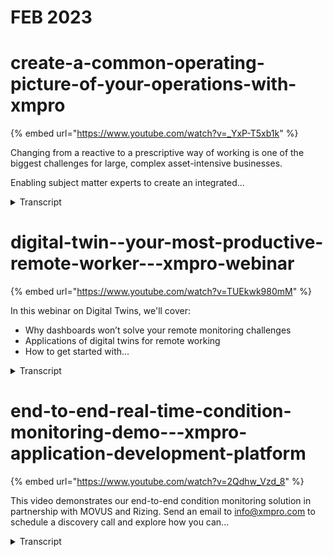 # FEB 2023

# create-a-common-operating-picture-of-your-operations-with-xmpro
{% embed url="https://www.youtube.com/watch?v=_YxP-T5xb1k" %}



Changing from a reactive to a prescriptive way of working is one of the biggest challenges for large, complex asset-intensive businesses.

Enabling subject matter experts to create an integrated...
<details>
<summary>Transcript</summary>Changing from a reactive to a prescriptive way of working is one of the biggest challenges for large, complex asset-intensive businesses.

Enabling subject matter experts to create an integrated...
changing from a reactive to a

prescriptive way of working is one of

the biggest challenges for large

complex asset intensive organizations

like yours

enabling your own subject matter experts

to create an integrated common operating

picture that is strategically aligned

with your business objectives is the

only way to manage your operations in

real time at scale

you already have existing

complex infrastructure with fixed and

mobile assets and production facilities

that are in most instances

already instrumented with sensors plc's

and automation systems

these assets with sensors and iot

capabilities

generate a whole lot of signals and data

in near real time you also have many

disparate industrial and business

systems to capture store and analyze

these signals

and machine-borne data from your assets

typical systems in your organization may

vary from historians eam and erp systems

operational databases data lakes and a

plethora of other third party analytics

and engineering systems

these systems not only get signals and

data from the assets but also from the

transactional information from the

people in your business the new

generation business processes that

enable them

and the process automation needed to

manage this at scale

this is the real operational landscape

for your organization and many others

like you

changing from a reactive mode of

operation to prescriptive way that

includes predicting key events and then

advising the best course of action under

the current operating conditions

require a different way of finding and

responding to real-time events as they

happen

or are predicted to happen

you can't just rely on the alarms and

alerts from all the multitudes of

different systems that each notify you

in various modes on different platforms

or apps

and expect that

existing business processes can support

business users who

are already

stressed and have limited capacity

for them to be able to respond

effectively to this fire hose of the

alarm of alarms

changing from a reactive to a

prescriptive mode of operation requires

an integrated and

automated common operating picture such

as used in military and emergency

response

scenarios

now creating such a common operating

picture requires first finding the key

events that are happening or likely to

happen from all the millions of signals

and data points from these sensors plcs

and automation systems on your assets

and the information from your internal

business systems and then also

environmental signals from external

systems such as weather predictions

real-time commodity prices and other

and others to name a few

examples data streams provide a visual

way of connecting

disparate data sources using a library

of hundreds of integration connectors to

take the millions of signals and data

points and find the key events that you

are interested in

these events include asset performance

and utilization events such as

production maintenance quality safety

and lately esg events

the data streams identify these events

in real time by adding context from

existing business systems and applies

some form of analytic to this streaming

data

this analytic can be as simple as a

basic filter or as advanced as a neural

network ai model for example

it enables subject matter experts to

identify specific events of interest

and which is based on their knowledge of

your equipment and your operations

the next step is then

to make these key business events

accessible to the right people in your

business with the right information

at the right time

the xm pro app designer provides a drag

and drop interface for subject matter

experts to create a common operating

picture that aligns with the business

levers of your o of your business at all

levels of the organization

this ensures

that

how you respond to these key events

support the strategic initiatives of

your organization

the executive perspective provides a

strategic view that shows the event

intelligence a context of current and

forecasted kpis and business metrics

at the next level or tactical level the

event intelligence enables planning and

assessment of potential impact on

resources while at the operational level

a technician has a real-time view with

prescriptive recommendations on how to

respond in an effective and timely

manner all three levels look at the same

data and the same common operating

picture but with different lenses

in this way the common operating picture

approach differs from the single pane of

glass approach as it provides multiple

perspectives with all the information

and context based on the on the

application or the use cases for the

user which may differ from one to

another user it is still a single pane

for that user but those panes may differ

based on the role and the level and the

context that is needed

the common operating picture transforms

event intelligence into real time

operations intelligence delivered in the

users context this helps

people manage better it enables new

business processes that may not have

have existed before and potentially

provide business process automation to

handle much of this without human

intervention

the final step to move from reactive to

prescriptive operations is to provide

prescriptive recommendations for each

business event that needs to be

responded to

the exam pro recommendation engine

provides a common way to address events

in this common operating picture at all

levels

similar to going to the doctor for a

prescription and not just for a

prediction of an ailment you want to

provide prescriptive actions based on

the best practices

from experienced frontline technicians

from your equipment supplies and the

knowledge of your subject matter experts

like process and reliability engineers

the prescription is not just predicting

what is likely to happen but how to

respond how to mitigate risks and

potentially how to exploit an

opportunity

the exim pro recommendations provide a

consistent user interface at all levels

and

at all perspectives from this common

operating picture it is the same

experience at at the strategic level at

the tactical and operational levels

it further has the capability to

integrate alarms and alerts from

hundreds of third-party systems that

your organization want you to track

right now

it is possible to bring in all of those

in a consistent interface with this

approach to reduce the noise from all

the alarms and alert systems

and it also provides the same

prescriptive approach on how to best

address them

the prescriptive recommendations close

the loop on

responding to key events in the right

way at the right time

it is the automated event advisor that

provides guidance visibility

and accountability consistently across

all levels of your organization

this common operating

picture is a is an intelligent digital

twin approach that provides always on

situational awareness with prescriptive

guidance to empower your smartest people

to pull the

the levers that align with your business

strategy at all levels of your business

the common operating picture further

reduces the risk of being blindsided by

key business events that are happening

or likely to happen

and finally this common operating

picture provides

the opportunity to improve

accountability and closes the feedback

loop

that provides the visibility and

opportunity to learn as an organization
</details>





# digital-twin--your-most-productive-remote-worker---xmpro-webinar
{% embed url="https://www.youtube.com/watch?v=TUEkwk980mM" %}



In this webinar on Digital Twins, we'll cover:
- Why dashboards won’t solve your remote monitoring challenges
- Applications of digital twins for remote working
- How to get started with...
<details>
<summary>Transcript</summary>In this webinar on Digital Twins, we'll cover:
- Why dashboards won’t solve your remote monitoring challenges
- Applications of digital twins for remote working
- How to get started with...
so welcome to this webinar on digital

twin your most productive remote worker

and we'll look at how to detect and

respond real-time events when your your

team can't be on-site or at the physical

assets the focus all today is wide

dashboards won't solve your remote

monitoring challenges the application of

digital twins for a mud monitoring and

also how to get started with your first

remote monitoring digital twin the goal

of my presentation is to help three

types of people and organizations the

first is those that have already started

on remote monitoring and the digital

twin journey actually as a result of

having to move their control room to the

bedroom as what has happened over the

last couple of weeks with with with many

organizations the second audience is

really those who have already started

implementing some remote monitoring but

it's not really helping to tell the

organization's win key business events

are happening so they've started doing

it but not really that effective and

then lastly the the goal of the

presentation is to help people

organisations who are not going to go

back to the old way of doing things and

that have recognized that the next

normal or the new normal require more

responsive and remote digital

capabilities going forward

so it's not for the laggards I'm Peter

Funt scopic I'm the the chief digital -

an officer at XM Pro and I've worked in

both engineering and IT and I'm probably

version 1.0 of what is called a digital

engineer as we starting to see

traditional engineering skills are now

converging with with digital or IT

skills I have a passion for solving

complex problems and being actively

involved in the industry internet

searching with a number of initiatives

including digital twins and I've

contributed articles to Forbes through

the folks Technology Council but I've

also had the opportunity to kind of work

firsthand with digital twins and look at

how they impact operations and

maintenance in a number of the

industries that we work in

and I take some prior trying to a

few licks or of those examples with you

today so one of the things that we've

seen with the covert 19 pandemic is that

it's impacted different industries in

different ways and but for most of us it

has actually changed the way that we

work day to day

Jarrod's Patara was on the interview

with such an Adele a couple of weeks ago

when he said we will never go back to

the way that we that we worked in the

past and in a different thought leaders

and analysts agree that you know the way

that we thought we were going to work in

five to seven years time from now is

actually how we started working two or

three months ago we all expected to work

from anyway that capability but we never

thought it would be forcibly

fast-tracked to us and this combined

with the maturity of emerging

technologies like IOT cloud age AI

machine learning all of that is creating

a perfect storm for event based remote

monitoring and digital twins so before

yeah so what we covered today is really

why dashboards won't solve your remote

monitoring challenges we see a number of

customers trying to start there and with

that I might like to share with you how

we stumbled on this event based remote

monitoring drones while working at a

fortune thin super major oil company in

in it was actually in 2014 so we've been

around this space for a while and one of

the number of challenges that they had

was trying to address how to schedule

their truck rolls for cruise around

compliances inspections and that that

work impacted the production yield on

their on the oil field so they try to

manage this with spreadsheets and bi

dashboards and and the challenge is that

the decisions that they made were on

were done on style data that was

actually sent to a title like with batch

by CT else I think a lot of you are

familiar with that kind of thing

and you know extra fact some of the data

lag by as much as 24 hours

the dashboards required a skilled

engineer to interpret and look at it and

decide on what actions need to be done

and and when that engineer one person

suddenly had to take extended paternity

leave no one knew how to interpret the

the dashboards itself so decisions were

typically made on on information that

was that was out date and didn't really

reflect what was happening around

operations and maintenance events and

there was also no way to link those

actions and those decisions with his

work actually being done because there

was no way to track the dashboard versus

the actual work they needed to do so we

need to try to build that into our BPM

or workflow engine but we realized that

the sheer volume of streaming data

needed to do this in real time kind of

needed a whole new approach so we

created a remote monitoring digital twin

built on event-driven architecture and

I'll spend a bit more time on that and

it's really for real-time operational

intelligence and we call it event

intelligence so it's about that

real-time what are the key events that

are happening so you know when we got

this right we saved them eight million

dollars in six months and we also

reduced the truck rolls for those

services by eighteen percent so again

looking at some of the challenges that

we see with bi styled dashboards kind of

my two main ones is the one is access to

real time data and the other one is

closing the loop so we briefly touch on

those and remember kind of the data like

way the oil and gas customer trying to

put all the information and then with

the reporting on the challenge where

that is that you are using bi style2

tools to do that way we first stole and

then we analyzed and what real-time

remote monitoring requires is actually

access the real-time streaming data

where you analyze and if you you may or

may not store the information so as it

happens you need to analyze it very

quickly gotten actually graded or really

and just by the way um what what we've

seen

is the tip of the iceberg or the easy

part is what we store the harder part

and what you really need and the thing

that that that that the sink many IOT

projects or remote monitoring projects

is the fact that there's expectation

that those dashboards can do that the

the top part what what we forget is that

there's a the the mass of the body

actually resides under this gardener as

a nice way of explaining this and this

is from a gardener slide but really if

you look at bi and all of those we store

and then you analyze versus what we see

from continuous operations intelligence

or event intelligence where it's kind of

embedded in the business process and as

you can see we analyze as it happens

which is reflected by the process it

gives us situational awareness it's

always on pushes the information to us

but it also orchestrates why do we need

to do when that happens prescriptive

action and the whole idea is that we

close the loop so it is a process that

you can build around this and by the way

you can store data if you want to then

which is reflected there a better way of

looking at this as well is also from a

remote monitoring perspective time

relevance of data is really really

important so when a key business event

happens and that might be that we can

predict something's going to file or

that are that are operational that you

need to make operational changes or

something like that when that event

happens the information that we have

then start appreciating very quickly

once we know something is likely to

happen or happening in some instance we

have you know the information starts

depreciating within a second a minute an

hour or a day which you see at the top

and when it's completely there's nothing

I can do about it anymore

a slightly different time cycle and we

have this window of opportunity that sit

between the two and that's the time that

we have to respond so we typically want

to know when these key events are

happening and just remember these

revenue yellow dots I'll get back to

them a little bit lighter but those are

key things that we want to know and what

we've seen is business intelligence is

when the sand was settled I can go back

and analyze you know below the line when

it's had

and and I can understand how many file

is that I have why did I have it from a

feint intelligence that's the sign

that's still in flight it's something

that I could potentially still impact

and that is what the benefit that we see

with remote monitoring so if you get

this right and this is an example of a

mining customer that started out with

Excel and B I'm not going to spend too

much time on this but every single red

cross that you see is when equipment

filed that cost the impact of this was

literally millions of dollars and 41

hours of downtime on equipment and I'll

show you a little bit more of that

environment in in a minute but these are

the conveyor belts underground 1.2

kilometers underground 80 kilometers of

conveyor and these are failures on these

conveyors trying to manage it with Excel

and bi

only getting to it you know once a week

once they've implemented the XM Pro

monitoring capability from a digital

twin for the for the for those

underground conveyors you can see the

impact that it's had because we can do

that now at scale the monitoring twin

can do this every two seconds we can

give them advance notice and we can tie

it back into you know are we actually

going when we tell you something's

happening are you going to do it and

this is actually the the environment so

this is a under this is a borer

underground 1.2 kilometers underground

and the stuff that or a camp that comes

out of this goes onto a conveyor belt

which when this project initiated and

you know we took this initial snapshot

of in the in the early version of of

wind and this is looking at conveyors

you can just see the red and yellow dots

you can see a lot of problems and some

of this resulted in in in high downtime

the the second part is what we took a

coupla days ago so you can see how it is

actually changed in terms of being able

to monitor this better the interesting

part of this is the person who knows how

to do this their reliability engineer

that can look at the recommend that can

look at the event provide a

recommendation if someone has been there

45 years lots of experience and it's

actually someone who is at risk at the

moment in terms of

the curve at nineteen virus so that

person is working from home he's been

able to do all of this from home for the

last couple of weeks so you can see the

benefit of having moving the control

room to the bedroom but bringing that

remote monitoring digital to

incapability into it and the from our

perspective there's a big difference

between what you do on a dashboard this

is what we refer to as an event board

and which is this digital twin that

represents where are the key events that

are happening and I'm not interested in

the speeds and feeds and I don't need to

know what the tank level is I just need

to know if there's a problem with that

tank and what do I need to do when that

happens so that's kind of the first

issue that we have with bi style

dashboards and and things like that

where the second part is really how do

we close the loop and I'm gonna talk a

little bit around that by showing you

some applications and by what I mean by

closing the loop and with looking at

some applications of digital twins for a

my cracking I wrote a article in Forbes

not too long ago around how to hire the

right digital twin for your company and

will provide this link to you in the in

with the recording that we send out

later but when you look at a digital

twin it's very similar to hiring a

person in your organization and there

are key things that you want is to this

this thing to do so kind of the the

identified three major jobs that we hire

digital twins to do the first one is

just tell me what's going on that's the

status twin the next one is you know

tell me what I should be doing digital

twin which is our operational

interacting it's kind of giving me

advice and an interactive and then the

last one it's kind of the Oracle in the

organisation it it's the tell me what if

scenario simulation predictions

capability that we see with digital to

ontology to go and read that that

article explains it in a lot more detail

but I thought I'd show you some examples

now ignore what you see on the bottom

right which is the recommendations

because we just can't help ourselves we

have to kind of shove it but for the

rest what you see is a typical status

TWEN what is happening right now - and I

can get a view on on different aspects

and this is built in XM Pro this is a

slightly different so this is an example

of an operational twin so again this

tells me where certain things are

happening so if you look at the previous

one I don't see any see any real red

dots or events or anything like that I

just see I know what's the status now I

see there are problems in certain areas

like at the pumps and and things like

that and this is also recommendations

associated with each one of those so if

you look at the bump the the dot in them

over here you'll see there's a

recommended recommendation associated

with that specific pump and also there's

some information around how good are we

at resolving this so kind of connecting

back to our weave are we fixing this and

how good are we and you'll see this is a

constant pattern that we repeat in these

remote monitoring digital twins this is

that same one with a little bit more

simulation capability so this runs a uni

a Unity gaming engine at the back and

you can drill down and fly in and in the

prison in the demonstration a little bit

later I might get to that and so the the

but this is the real area that you know

we when you look at a simulation twin or

something like that and this is what's

actually done by one of our partners

they are on the call so this is a

simulation when that does casting

guidance for blast furnaces is their IP

there's some really smart models and

things that sit at the back what you see

it over here this is actually a unity

based model that can move up and down

I'm not going to get into the specifics

of how this works but with this I can

run scenarios I can do all sorts of

things again taking real-time monitoring

data and providing costing guidance -

and operate

who needs to make decisions the the

benefit of this again doing model tuning

and and and setting up new scenarios can

be done remotely by people who are not

on site who might actually be sitting in

their bedroom again again this is done

by one of our partners if you're

interested in in in this application and

they've specialized the engineering firm

who does this happy to if you contact me

happy to share their contact details

with you and you can explore how this

could apply to your business so in terms

of closing the loop which is the last

part so what we often see is there there

are multiple systems that provide and

that's one of the challenges with

dashboards is kind of how do we close

the loop I can see information um I have

all these systems that give me alerts

but what I'm really trying to do is is

kind of connect that up to an action and

with those events that you solve

triggered earlier those red dots and

yellow dots this is a recommendation for

each of those that you can set up and it

shows the real-time information that

that triggered that event a

recommendation from that engineer who's

been there 45 years and it's now working

from his bedroom and some interaction

with and putting out work instructions

and you can even bring in work order

information and some of the other

components the way that we set that up

is we wire that up and this is again

something that you can you can give the

digital twins some intelligence some

rules that it needs to follow to figure

out how to trigger those key events by

by setting up rules and this is fed from

an XM probe data stream if you look at

the XMP idea stream it is that thing

that sits under the water when you look

at the iceberg the big mass or body

master that then that was sitting there

so again looking at that mining

organization closing the loop for them

in that they also not only understood

what the key events or but how often

those we triggered how people

responded to them how long it took to

actually resolve some of them and again

this changed significantly from when it

started and it moved from a dashboard

Excel environment into a monitoring twin

and that has got feedback loop so I just

lastly just want to touch on how to get

into your first digital twin and I'll do

that by explaining a little bit in terms

of our methodology but then take you

into showing you how you would actually

do that using our application now we've

created this lean digital twin canvas

it's bold it's it's basically a business

model canvas that we've adapted for a

lean digital twin it's kind of the one

page view if you had to add one slide

that you can present to your executive

to get funding for this digital - and

what would you put on that and the

numbering that you see on here it's kind

of the sequence that you that you put

this together so if you started on a

digital twin is and that's what's what's

the problem that I'm trying to solve we

often see people start with I have this

data what can I do is it it's kind of

the wrong end what you know you need to

focus on what is the problem that I'm

trying to solve who will be my customer

will be the user of this remote

monitoring for example what is the value

prop that for this and and what does the

solution compile consists of so what are

we going to include in that what are

some of the challenges that we might

have and and as you can see the business

guys the key matrix that we are going to

measure to make sure that this is a

success how can we establish a baseline

and then what will this cost and what

integration challenges maybe have in

what way do we need to get the data from

this is really the job description for

that digital twin that you want to hire

once you've got that it makes it a lot

easier to go into how our standard

approach of developing digital twins it

always thoughts with what is the problem

that this from work monitoring digital

twin will be solving for you and kind of

we've divided it into three main

components again we need to look at what

are the

we need to get the data stream so once

we know what the problem is we've gone

through you know what are the key

metrics and what are the leading

indicators that we're trying to get to

we they need to see so how do we get

that data streaming into our rules and

you can see again this we've broken it

down into easy chunks of work to do how

can we then define what those and those

rules and recommendations how would we

actually give that to someone in the

event board with notifications and and

also integrated into existing systems

like EAM and ERP and some of the other

things and this is kind of the this

standard way that we look at doing

things so kind of the three steps that

we follow in doing this in the first

step is we will create the data streams

and I'll show you that in a minute

we then set up recommendation rules and

then we create the visualizations and

the front-end for for this so that's

kind of the three simple steps in terms

of how to get started so with that maxsa

going to show you a live example and

just want to get that across a layer and

I'm just going to open up X and press

suite

this is the standard Exim Pro module so

we'll start off as a as I mentioned with

the data streams so this is where we get

the data into our digital twin now that

we know what the problem is and again

always thought with what is the problem

that you're trying to solve so you'll

see we refer to these actually as use

cases what are the use cases that you

want to do and it might be I just want

to confirm that everyone can see my

screen so oh cool got confirmation yet

you can see my screen so this is where

we bring data in and these are built

around specific again use cases or

applications and if I look at something

like maybe a center that's in traffic or

pump that we saw the red dot that we saw

on there I'm not going to run through

the whole thing here but the whole idea

is how can I set up a data workflow for

my hundred pumps or 200 pumps using one

data workflow I can I bump the data in

from all of them I'm getting it from

time series data or maybe some protocol

and I'll do that by listeners drag and

drop and again a whole library of this

there are separate videos that cover

this on our Learning Channel

and so urge you to go and have a look at

those if you're more interested in this

context where do we give the mic and

model from a side B and other

applications like that and then how do I

set up some analytics for this and

wrangle the data how do I bring in and

then go and call a predictive model for

example in this instance and then in

what's what's nice with this is you can

also change predictive models and this

one will predict that it's likely to

file an enema go and run a completely

different predictive model and again all

of these X and Pro comes boxed was a

bunch of AI and machine learning

capability already the drag-and-drop

anja so you can buy kit into into your

data flow that's really where you want

to use this transformations is just how

you wrangle the data and and do

calculations and things like that

functions is where

Bly and maybe first careers or something

if I want to look at bearing vibration

and the last thing is I want to create

some actions I want to see nowadays and

missus I want to send it into the XM Pro

managing work orders and then or into

ASAP or Maxima or in for that doesn't

matter what the system is that you're

sending into but I also want to run

these recommendation rules so again a

bunch of capability but what I wanted to

get across here is and you know all of

these are pretty easy to set up the

whole idea is you can construct the the

veins that flow or the blood that

through flow through the veins of your

digital twin through this this is kind

of like the blood that that that flows

through that and again pretty easy to

set up the different systems to be able

to talk to and create the logic that I

want to feed the information for my

real-time monitoring to and so this now

tells me from a monitoring perspective

what's happening to this bump so that's

the first part the second now that we

know that and we've sent it on to our

recommendation rules so there's some

data coming out of this pipe okay

actually go and have a look at that

quickly before we look at the actual

applications and screens itself so if I

look at the recommendations and actually

just going so this is all the

recommendations and there are different

ways that you can manage and I'm

actually going to resolve that one

because I want to show that these fire

in terms of real time but before but so

I couldn't manage them at a high level

but what I'm what I'm what I want to do

is actually show you how we set them up

so if I look at that discharge pressure

on the pump the one that created that

red dot was actually this one but it's

only got one rule in so I will actually

have a look at the second one which has

got an additional rule so you can see I

can bold rules on this incoming data

remember this

so my digital twin

blood Turing the flowing through the

veins is now sending me in some

information that it's collected along

the way that information I can now use

to set up a recommendation to say well

when this condition occurred make it a

red condition or a yellow condition or

whatever it is or medium or high or

whatever the case might might be angry

eyes some response that I need I want to

know what with work instructions and and

integrating it into our existing

workflow cyst or ein system and adding

resources like video clips on how to fix

this bump but in order to do that I need

to set up a rule and this rule the data

that you see coming out of this is

actually the data coming out of this

pipe over here so that is how we connect

and that's the part that's often missing

in dashboards you can't do that you can

I'll show you a dashboard in a minute or

if input but without this capability of

bringing data at scale being an analyzer

bring it down to what you need and this

board is is the part that you need to

set up these rules and recommendations

to make your event you know this will do

in any event when that will tell you and

by the way you know this could also be

that I want to say that the flow rate is

less than the feed right so you can

build some really interesting rules and

this is actually maintained by that

engineer working from home who's been

there 45 years he knows what the rules

are and also and we have also invested

in building this rule the rule discovery

through AI topic for a separate webinar

but in this instance it's actually set

up by and the recommended actions by

that person has been there 45 years a

great way to capture and make a digital

to an intelligent using the knowledge of

people who's been there a long time and

understand what they're looking at and

translate that into and codify that into

into a real tongue digital twin so this

is the the recommendation now that we

have that let's see what it looks like

if I go

look at what that recommendation

actually does and I'll quickly go in and

look at so if we look at a at a at a

mining plant for example and a

processing plant on a mine what you'll

see conveyors there's there's a pump and

there's the equipment I can see there is

an issue with that I can see how long

we're currently taking to do some of the

things but they will see that there's

actually discharge exception on this

pump but I'd actually like to understand

more around the pump pump so this is

capability that I now have from a remote

monitoring digital to an I'm sitting in

my bedroom and I can see the information

if I'd want to drill down into some of

the other organizational data sources

like in this instance the historian

that's got the history of the last 20

years of this pump collected I don't

need that right now if I have lost seven

days I've got enough and and I could

actually even have the work order

information from the I said from the

same system whatever display on on this

as well and yeah I can see some of the

key metrics but I can also look at what

the recommendation is around that pump

and what you'll see in this instance

there is the data that triggered so the

data that's coming through from my data

stream is not has now triggered that

condition that we set and that condition

these are the actual values that created

it

I can then create and a comment or

instruction I can then assign it to the

work order management system either

automatically or depending on how the

organization want to use these

recommendations so that's one way of

kind of closing the loop and why a

dashboard doesn't give you that

capability doesn't give you the ability

to see to back to command and control

and give the feedback and if we look at

one or two other examples

on this it could be as simple you know

it doesn't always have to be fancy

pictures like the previous one that I

showed you it could be some something as

simple as now these are all my conveyors

and I can see the health score again I

would get alerted when some of these

with the red condition and I get SMS

with the yellow condition and I get an

email and I would know what what the

recommended action is and what the data

was that would triggered it I could

drill down in a similar way a different

view of what a digital twinness it's not

always a fancy 3d CAD model or something

like that but if we if we were to do

that in extra fact let me show you an

example of just a close of an example

that is more sophisticated so this is a

water treatment plant and this digital

twin actually runs a a unity gaming 3d

rendering of the real-time data so it

will see this is my real-time plant I've

got some bumps and things here and I can

navigate and go into and actually and if

I just like different views then I can

actually draw in and you know what

you'll see what it does it actually

shows me the condition and there you can

see the real-time data stream so again

there is action agent in here that will

anything from smart contracts on through

to things like unity models and we can

we can make the digital the remote

monitoring digital to an really really

intelligent with different capabilities

but the real but the real time data and

get through the recommendations in

everything that you see is still exactly

the same and serious got a question for

me which is probably a leading to into

the next section on our webinar so that

is the the way that we put this

twins together we start with the data

stream within create recommendations

that we want and conditions and then we

create the actual application and the

way that we put these applications

together if I just quickly go back to an

example like this conveyor acid one it's

pretty easy to to create these

applications inside example I have

rights so I can edit this one I

shouldn't because our precise theme will

be will will have to go and and roll it

back right if I update the version but

this is how I build and design so I can

layout I can drag things on yeah I can

make areas like this a widget and they

reuse that widget so you'll see we've

got widgets and then you can very easy

to actually build it out but you don't

start here you don't start with the

dashboard you start with what is the

data stream what are the recommendations

that sit behind it and then how do I

want to visualize it and show it to

people

so with that time for any questions that

you may have on on this so leave a few

minutes for for questions and answers

and if you're interested well you know

we can help you

using our three-step process we can help

you to build a real-time and digital

twin monitoring twin that can connect

the data and kind of give you that

unbiased right timing information so

that you know what you're looking at and

you can track the leading indicators for

key events with that so that any

questions

there is one I'm just going to open up

the question box the world virtual

coffee be provided so I think one of the

interesting things with these digital

twins and thank you for that question so

I think one of the interesting things

with these these digital twins is you're

only limited by your imagination in

terms of what you can put together and I

always use the example of traditional

status twin is something if you think

about your car it is like your fuel

gauge you can see what the level of the

fuel is and you need to be an

experienced operator if you've been

driving for a number of years you'll

know exactly what what that means when

it's high or low and whether you can get

to your destination that's kind of

typically what what we see with bi star

which is it's it's that when we look at

some smarter solutions

you know the lightest versions of the

Tesla's if I put my GPS if I put my GPS

coordinates in I can actually the the

call will will look at the charge that

is got it will determine whether it can

actually get to that destination if it

can't it will flag that it's an event it

will then look at so this is

intelligence that you can build into

twin like this it can then look at what

are the charging stations on the way

where is an open slot in one of those

charging stations and do you want me to

book it for you obviously that will

optimize everything and once you once

you there and answer your question

around the virtual coffee well what you

can actually do is if there's a

Starbucks nearby you can actually at the

digital to an order your stop your

Starbucks coffee and and and donat while

your car is being charged I know it's a

little bit of a different kind of take

on that but yeah so I think the other

some of the other

around years how long does how long does

it take to create a digital twin like

this of typically do we have a six week

program from and you can find

information on our website as well we

have a six week kickstart program where

right from the start we you have a

digital twin delivering value is is

typically around a six week window

depending on on access to data and how

much you want to do in-house so one of

our objectives is to try and your people

to be able to do this yourself

the there's a question around issue of a

three step approach applicable for

building a supply chain digital to an

absolutely we've built a digital to an

around supply chain solution for a

really large multinational organization

and it follows exactly the same thing we

need to understand kind of what the key

objectives were and the instance it was

sort of inventory planning then you know

what are that the the data real-time

data that they need and how do we get

access to that and how do we get it into

a shape by using a in the into a shape

that I could use it to create

recommendations and those

recommendations around short-term

inventory planning and then lastly how

do we now show that is someone and how

do we tell them to do something and how

do we integrate and I actually use ASAP

as the backend and the question so I'm

just running through them quickly have

you have you integrate your platform

with clamp point models or models yes so

the a number of of different ones and

one of the interesting digital twin

knots if you call it technology or

platforms that are emerging or for

example the Microsoft digital twin which

is really a BIM model

and integrating the information out of

that yes so managing the data flow is

the key yes absolutely so it's not about

the visualization it's and thank you for

that question

it is about how do I get the data from

the real time sources how do I reduce

the lag how do I make sure that I don't

necessarily store but I just I analyze

and then decide if I want to store but

that is kind of the biggest challenge

that we see with us with this question

is how do we handle potential false

alarms great question one of the things

that we've done initially and again

we've been around the spice for a while

we and we made a number of mistakes as

we as we went along this one of the

first things that we try to do is take

that data stream and push it and have a

predictive model and then push it

directly into a seppie or Maxima

whatever the case might be ended up with

false positives and every single time

you send out someone to go and have a

look at a machine and they get there and

there's nothing wrong with it you lose

credibility so that's one of the reasons

why the recommendations are and one of

the things that you'll see on the

recommendation is was this

recommendation success did it resolve it

yes or no and the other option is you

can actually say was this a false

positive so that you can go and tune

your model and and there's always at the

moment there's it's not decision

automation it's decision support so

we're not one of the downfalls as we

started off trying to do one of the

challenges we had was trying to

automatically grade those work orders

yes we can is it a good thing typically

not until you really trust information

you fine-tune your models and you know

that they're working well so that's how

we how we handle false positive alarms

and there they are are different ways of

also doing it or discovering that

through some IR technology that we're

using it or digital twins for machine

manufactory manufacturers possible

absolutely so if you and we are actually

working with machine manufacturers that

make really interesting components in

that

actually have IOT capability now built

into the component I deployed tens of

thousands of this and that information

gets fed and they are selling the hard

way with the software that the remote

monitoring event one for their software

so yeah

in terms of of doing this for actual

machine manufacturers absolutely and

there are different OEMs that use our

software to create solutions for their

hard way which they ship with the

software great question on how do you

how do you work with real time data and

this probably the last question that we

have time for if there are any more just

please send them on and we'll get back

to you but you mentioned that your

platform works on real time data how do

you capture these data points in real

time like in the mining example they

might be network issues or data points

what I didn't explain and apologies for

that again there's a separate video on

how there's in more detail and around

the data streams is that that data

stream could actually be deployed oh

sorry distributed across multiple

environments it could be a hybrid that

you might do some of the initial data

acquisition on-premise or at the edge

depending on you know what what term you

use for that and that you might do some

of the pre-processing there it may white

if there's network of connectivity

issues and send some of the data which

you then analyze for that this could

also be deployed on-premise so it

doesn't it's not necessarily cloud by

solution it is it could be deployed

on-premise it could be deployed in the

cloud or it could be deployed as a

hybrid to deal with network connectivity

and that example that I showed where the

partner created the solution around the

blast furnace they actually have

connectivity issues so we had to in the

header history Mike provision for how do

we get data in when we when we actually

don't have network capability and that's

through edge device and doing that part

of it so great question thank you for

that so hopefully this has been been

have been helpful in in sort of giving

you overview on why digital twins are

the most productive remote worker that

you can hire just make sure that you

hire it for for the right reasons and

how you can apply this technology to

have a massive impact and as we move

from the control room to the bedroom

thank you for your time really

appreciate this and we'll see you on one

of our future webinars
</details>





# end-to-end-real-time-condition-monitoring-demo---xmpro-application-development-platform
{% embed url="https://www.youtube.com/watch?v=2Qdhw_Vzd_8" %}



This video demonstrates our end-to-end condition monitoring solution in partnership with MOVUS and Rizing. Send an email to info@xmpro.com to schedule a discovery call and explore how you can...
<details>
<summary>Transcript</summary>This video demonstrates our end-to-end condition monitoring solution in partnership with MOVUS and Rizing. Send an email to info@xmpro.com to schedule a discovery call and explore how you can...
this is a demonstration of an end-to-end

condition monitoring solution

brought to you by movis rising and xm

pro

here's a look at the high level process

flow

we're going to start with movis where

the alarm is generated

this is the movis interface where we can

see alarms generated by

sensors on particular assets in this

instance the slow feeder number 9

conveyor has triggered an alarm

we're now going to move into xm pro to

see how you can respond to this alarm

as you can see on our image map conveyor

number 9 is highlighted with a red

circle around it

and in the top right you'll see a

recommendation that's come through

from the movis sensor if you click

into that particular asset to drill down

you'll get some more information

and on the left you'll see the

recommendation as well

drilling into that will open up the

recommendation information

in the top left you'll see the event

data for this particular alert

and on the right there are work

instructions to walk you through

how you could potentially respond to

this recommendation

now you'll want to create a notification

in your sap

eam system so you type in the word yes

and save this recommendation if you

close

it'll bring you back to the drill down

for this particular asset

and if you then go back into the

recommendation you'll actually see the

sap notification number

that was automatically generated for you

now we'll look at how this continues in

the sap

platform as soon as you typed in yes and

saved that particular recommendation

the integration automatically created a

work notification inside sap

which is what is highlighted on the

screen here

from there you can generate the specific

work orders for the required maintenance

you can also update and change any of

the notifications

as you need to inside sap what we're

pulling through

is the exact same work instruction

information

that was seen in the xm pro

recommendation screen

that's being passed through to sap as

well so it will be available

to your users in here when they're

interacting with this notification

if you mark that notification as

complete it will close out the

recommendation

all the way through so if you go back

into xm pro

you'll see that this particular

recommendation has been closed out

and there are no active recommendations

for this particular asset

and that all happens automatically in

the background

this also gets updated in the movis

interface

if you go back to xm pro and you open up

your archive

you'll see the closed out recommendation

you can look at the event data

and see the comments that have been

passed back from sap

into the recommendation so it'll be

available in your history

if you ever need to go back if you

return to the main view where we started

you can actually see that the alert on

belt 9 is now clear

thanks for watching this demonstration

of an end-to-end condition monitoring

solution

brought to you by movis rising and xm

pro
</details>